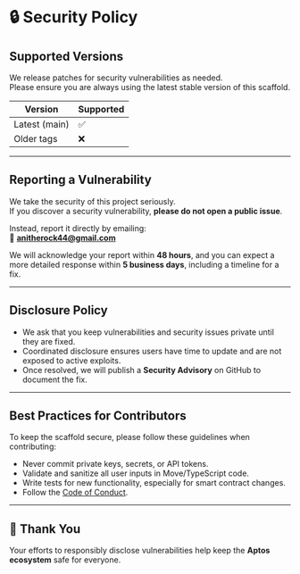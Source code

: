 # 🔒 Security Policy

## Supported Versions
We release patches for security vulnerabilities as needed.  
Please ensure you are always using the latest stable version of this scaffold.  

| Version       | Supported |
|---------------|------------|
| Latest (main) | ✅         |
| Older tags    | ❌         |

---

## Reporting a Vulnerability
We take the security of this project seriously.  
If you discover a security vulnerability, **please do not open a public issue**.  

Instead, report it directly by emailing:  
📧 **anitherock44@gmail.com**

We will acknowledge your report within **48 hours**, and you can expect a more detailed response within **5 business days**, including a timeline for a fix.

---

## Disclosure Policy
- We ask that you keep vulnerabilities and security issues private until they are fixed.  
- Coordinated disclosure ensures users have time to update and are not exposed to active exploits.  
- Once resolved, we will publish a **Security Advisory** on GitHub to document the fix.  

---

## Best Practices for Contributors
To keep the scaffold secure, please follow these guidelines when contributing:
- Never commit private keys, secrets, or API tokens.  
- Validate and sanitize all user inputs in Move/TypeScript code.  
- Write tests for new functionality, especially for smart contract changes.  
- Follow the [Code of Conduct](./CODE_OF_CONDUCT.md).  

---

## 🙏 Thank You
Your efforts to responsibly disclose vulnerabilities help keep the **Aptos ecosystem** safe for everyone.  

